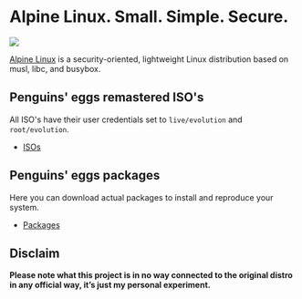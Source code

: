 # Alpine Linux. Small. Simple. Secure.
![](/img/alpine.svg)

[Alpine Linux](https://alpinelinux.org/) is a security-oriented, lightweight Linux distribution based on musl, libc, and busybox.

## Penguins' eggs remastered ISO's
All ISO's have their user credentials set to ```live/evolution``` and ```root/evolution```.

* [ISOs](https://drive.google.com/drive/folders/1xLSkmYDqwe01MEkDdYWG__gCNrqatLmr)

## Penguins' eggs packages
Here you can download actual packages to install and reproduce your system.

* [Packages](https://penguins-eggs.net/basket/packages/alpine/x86_64/)

## Disclaim
__Please note what this project is in no way connected to the original distro in any official way, it’s just my personal experiment.__
